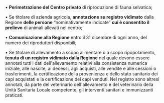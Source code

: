 •	**Perimetrazione del Centro privato** di riproduzione di fauna selvatica;

•	Se titolare di azienda agricola, **annotazione su registro vidimato** dalla Regione **delle persone** “nominativamente indicate” **cui è consentito il prelievo** di animali allevati nel centro;

•	**Comunicazione alla Regione** entro il 31 dicembre di ogni anno, del numero dei riproduttori disponibili;

•	Se titolare di allevamento a scopo alimentare o a scopo ripopolamento, **tenuta di un registro vidimato dalla Regione** nel quale devono essere annotati tutti i dati dell'allevamento relativi alla consistenza numerica iniziale, alle nascite, ai decessi, agli acquisti, alle vendite e alle cessioni o trasferimenti, la certificazione della provenienza e dello stato sanitario dei capi acquistati e la certificazione dei capi venduti. Nel registro sono altresì annotati, da parte del veterinario dell'allevamento e del veterinario della Unità Sanitaria Locale competente, gli interventi sanitari e immunizzanti praticati.
